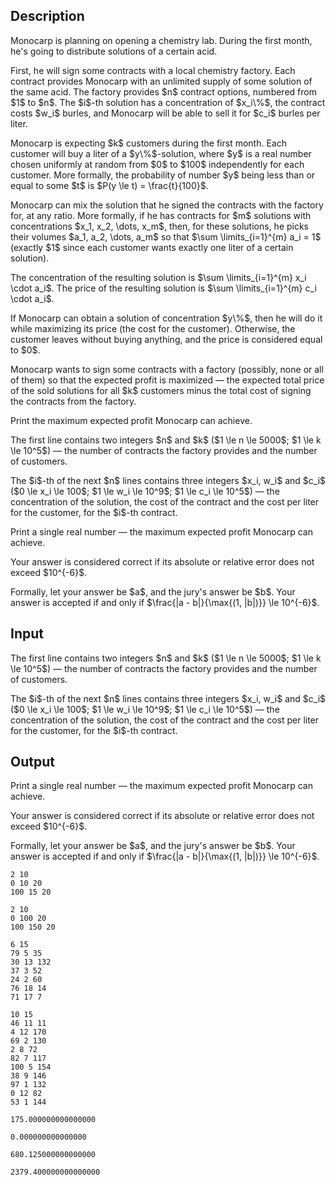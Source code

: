 ## Description

<div><p>Monocarp is planning on opening a chemistry lab. During the first month, he's going to distribute solutions of a certain acid.</p><p>First, he will sign some contracts with a local chemistry factory. Each contract provides Monocarp with an unlimited supply of some solution of the same acid. The factory provides $n$ contract options, numbered from $1$ to $n$. The $i$-th solution has a concentration of $x_i\%$, the contract costs $w_i$ burles, and Monocarp will be able to sell it for $c_i$ burles per liter. </p><p>Monocarp is expecting $k$ customers during the first month. Each customer will buy a liter of a $y\%$-solution, where $y$ is a <span class="tex-font-style-bf">real</span> number chosen uniformly at random from $0$ to $100$ independently for each customer. More formally, the probability of number $y$ being less than or equal to some $t$ is $P(y \le t) = \frac{t}{100}$.</p><p>Monocarp can mix the solution that he signed the contracts with the factory for, at any ratio. More formally, if he has contracts for $m$ solutions with concentrations $x_1, x_2, \dots, x_m$, then, for these solutions, he picks their volumes $a_1, a_2, \dots, a_m$ so that $\sum \limits_{i=1}^{m} a_i = 1$ (exactly $1$ since each customer wants exactly one liter of a certain solution).</p><p>The concentration of the resulting solution is $\sum \limits_{i=1}^{m} x_i \cdot a_i$. The price of the resulting solution is $\sum \limits_{i=1}^{m} c_i \cdot a_i$.</p><p>If Monocarp can obtain a solution of concentration $y\%$, then he will do it while maximizing its price (the cost for the customer). Otherwise, the customer leaves without buying anything, and the price is considered equal to $0$.</p><p>Monocarp wants to sign some contracts with a factory (possibly, none or all of them) so that the expected profit is maximized&nbsp;— the expected total price of the sold solutions for all $k$ customers minus the total cost of signing the contracts from the factory.</p><p>Print the maximum expected profit Monocarp can achieve.</p></div><div class="input-specification"><p>The first line contains two integers $n$ and $k$ ($1 \le n \le 5000$; $1 \le k \le 10^5$)&nbsp;— the number of contracts the factory provides and the number of customers.</p><p>The $i$-th of the next $n$ lines contains three integers $x_i, w_i$ and $c_i$ ($0 \le x_i \le 100$; $1 \le w_i \le 10^9$; $1 \le c_i \le 10^5$)&nbsp;— the concentration of the solution, the cost of the contract and the cost per liter for the customer, for the $i$-th contract.</p></div><div class="output-specification"><p>Print a single real number&nbsp;— the maximum expected profit Monocarp can achieve.</p><p>Your answer is considered correct if its absolute or relative error does not exceed $10^{-6}$.</p><p>Formally, let your answer be $a$, and the jury's answer be $b$. Your answer is accepted if and only if $\frac{|a - b|}{\max{(1, |b|)}} \le 10^{-6}$.</p></div>

## Input

<p>The first line contains two integers $n$ and $k$ ($1 \le n \le 5000$; $1 \le k \le 10^5$)&nbsp;— the number of contracts the factory provides and the number of customers.</p><p>The $i$-th of the next $n$ lines contains three integers $x_i, w_i$ and $c_i$ ($0 \le x_i \le 100$; $1 \le w_i \le 10^9$; $1 \le c_i \le 10^5$)&nbsp;— the concentration of the solution, the cost of the contract and the cost per liter for the customer, for the $i$-th contract.</p>

## Output

<p>Print a single real number&nbsp;— the maximum expected profit Monocarp can achieve.</p><p>Your answer is considered correct if its absolute or relative error does not exceed $10^{-6}$.</p><p>Formally, let your answer be $a$, and the jury's answer be $b$. Your answer is accepted if and only if $\frac{|a - b|}{\max{(1, |b|)}} \le 10^{-6}$.</p>





```input1
2 10
0 10 20
100 15 20
```




```input2
2 10
0 100 20
100 150 20
```




```input3
6 15
79 5 35
30 13 132
37 3 52
24 2 60
76 18 14
71 17 7
```




```input4
10 15
46 11 11
4 12 170
69 2 130
2 8 72
82 7 117
100 5 154
38 9 146
97 1 132
0 12 82
53 1 144
```




```output1
175.000000000000000
```




```output2
0.000000000000000
```




```output3
680.125000000000000
```




```output4
2379.400000000000000
```


